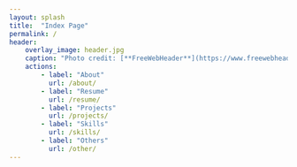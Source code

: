 ```yaml
---
layout: splash
title:  "Index Page"
permalink: /
header:
    overlay_image: header.jpg
    caption: "Photo credit: [**FreeWebHeader**](https://www.freewebheaders.com/nature/clouds-sky-headers/gallery/page-3)"
    actions:
        - label: "About"
          url: /about/
        - label: "Resume"
          url: /resume/
        - label: "Projects"
          url: /projects/
        - label: "Skills"
          url: /skills/
        - label: "Others"
          url: /other/
---
```


